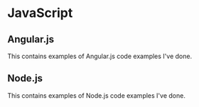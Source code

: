 # JavaScript

## Angular.js

This contains examples of Angular.js code examples I've done.

## Node.js

This contains examples of Node.js code examples I've done.


